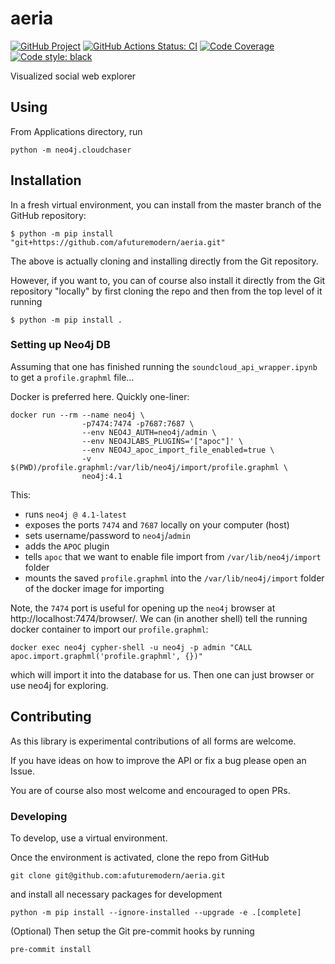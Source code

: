 # aeria

[![GitHub Project](https://img.shields.io/badge/GitHub--blue?style=social&logo=GitHub)](https://github.com/afuturemodern/aeria)
[![GitHub Actions Status: CI](https://github.com/afuturemodern/aeria/workflows/CI/badge.svg?branch=master)](https://github.com/afuturemodern/aeria/actions?query=workflow%3ACI+branch%3Amaster)
[![Code Coverage](https://codecov.io/gh/afuturemodern/aeria/graph/badge.svg?branch=master)](https://codecov.io/gh/afuturemodern/aeria?branch=master)
[![Code style: black](https://img.shields.io/badge/code%20style-black-000000.svg)](https://github.com/psf/black)

Visualized social web explorer


## Using

From Applications directory, run

```
python -m neo4j.cloudchaser
```

## Installation

In a fresh virtual environment, you can install from the master branch of the GitHub repository:

```
$ python -m pip install "git+https://github.com/afuturemodern/aeria.git"
```

The above is actually cloning and installing directly from the Git repository.

However, if you want to, you can of course also install it directly from the Git repository "locally" by first cloning the repo and then from the top level of it running

```
$ python -m pip install .
```

### Setting up Neo4j DB

Assuming that one has finished running the `soundcloud_api_wrapper.ipynb` to get a `profile.graphml` file...

Docker is preferred here. Quickly one-liner:

```
docker run --rm --name neo4j \
                -p7474:7474 -p7687:7687 \
                --env NEO4J_AUTH=neo4j/admin \
                --env NEO4JLABS_PLUGINS='["apoc"]' \
                --env NEO4J_apoc_import_file_enabled=true \
                -v $(PWD)/profile.graphml:/var/lib/neo4j/import/profile.graphml \
                neo4j:4.1
```

This:

  * runs `neo4j @ 4.1-latest`
  * exposes the ports `7474` and `7687` locally on your computer (host)
  * sets username/password to `neo4j`/`admin`
  * adds the `APOC` plugin
  * tells `apoc` that we want to enable file import from `/var/lib/neo4j/import` folder
  * mounts the saved `profile.graphml` into the `/var/lib/neo4j/import` folder of the docker image for importing

Note, the `7474` port is useful for opening up the `neo4j` browser at http://localhost:7474/browser/. We can (in another shell) tell the running docker container to import our `profile.graphml`:

```
docker exec neo4j cypher-shell -u neo4j -p admin "CALL apoc.import.graphml('profile.graphml', {})"
```

which will import it into the database for us. Then one can just browser or use neo4j for exploring.

## Contributing

As this library is experimental contributions of all forms are welcome.

If you have ideas on how to improve the API or fix a bug please open an Issue.

You are of course also most welcome and encouraged to open PRs.

### Developing

To develop, use a virtual environment.

Once the environment is activated, clone the repo from GitHub

```
git clone git@github.com:afuturemodern/aeria.git
```

and install all necessary packages for development

```
python -m pip install --ignore-installed --upgrade -e .[complete]
```

(Optional) Then setup the Git pre-commit hooks by running

```
pre-commit install
```
